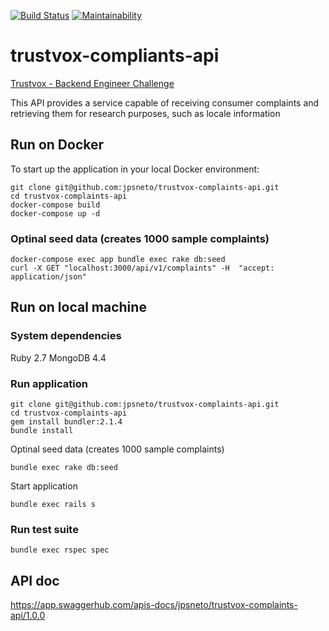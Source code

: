 [![Build Status](https://travis-ci.org/jpsneto/trustvox-complaints-api.svg?branch=master)](https://travis-ci.org/jpsneto/trustvox-complaints-api)
[![Maintainability](https://api.codeclimate.com/v1/badges/e4582f46fe968f789438/maintainability)](https://codeclimate.com/github/jpsneto/trustvox-complaints-api/maintainability)
# trustvox-compliants-api
[Trustvox - Backend Engineer Challenge](https://gist.github.com/cleytonmessias/6098d0747743620dfc58f977a8f1ded7)

This API provides a service capable of receiving consumer complaints and retrieving them for research purposes, such as locale information

## Run on Docker
To start up the application in your local Docker environment:

```
git clone git@github.com:jpsneto/trustvox-complaints-api.git
cd trustvox-complaints-api
docker-compose build
docker-compose up -d
```

### Optinal seed data (creates 1000 sample complaints)
```
docker-compose exec app bundle exec rake db:seed 
curl -X GET "localhost:3000/api/v1/complaints" -H  "accept: application/json"
```

## Run on local machine
### System dependencies
Ruby 2.7
MongoDB 4.4 

### Run application
```
git clone git@github.com:jpsneto/trustvox-complaints-api.git
cd trustvox-complaints-api
gem install bundler:2.1.4
bundle install
```
Optinal seed data (creates 1000 sample complaints)
```
bundle exec rake db:seed
```
Start application

```
bundle exec rails s
```
### Run test suite
```
bundle exec rspec spec
```


## API doc
https://app.swaggerhub.com/apis-docs/jpsneto/trustvox-complaints-api/1.0.0

